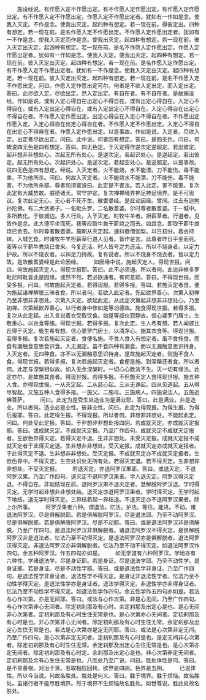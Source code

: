 <!-- { "loadSidebar": true } -->
　　施设经说。有作愿入定不作愿出定。有不作愿入定作愿出定。有作愿入定作愿出定。有不作愿入定不作愿出定。作愿入定不作愿出定者。犹如有一作如是念。使我入灭定。不作是念。使我出灭定。起四种有想定。若一现在前。得彼定出。四种有想定。若一现在前。是名作愿入定不作愿出定。不作愿入定作愿出定者。犹如有一不作是念。使我入灭定而作是念。使我出灭定。起四种有想定。若一现在前。彼入灭定出灭定。起四种有想定。若一现在前。是名不作愿入定作愿出定。作愿入定作愿出定者。犹如有一作如是念。使我入灭定。使我出灭定。起四种有想定。若一现在前。彼入灭定出灭定。起四种有想定。若一现在前。是名作愿入定作愿出定。有不作愿入定不作愿出定者。犹如有一不作是念。使我入灭定出灭定。起四种有想定。若一现在前。彼入灭定出灭定。起四种有想定。若一现在前。是名不作愿入定不作愿出定。问曰。作愿入定作愿出定可尔。何者是不欲入定出定。而入定出定。答曰。此尽欲入定。尽欲出定。然入定出定。有自在者。有不自在者。是故施设经。作如是说。或有入定心得自在出定心不得自在。或有出定心得自在。入定心不得自在。或有入定出定心得自在。或有入定出定心不得自在。入定心得自在出定心不得自在者。不作愿入定作愿出定。出定心得自在入定心不得自在者。不作愿出定作愿入定。入定心得自在出定心得自在者。不作愿入定不作愿出定。入定心不得自在出定心不得自在者。作愿入定作愿出定。以是事故。作如是说。入定者。尽欲入定。出定者尽欲出定。问曰。此中说。何者四有想定。答曰。是四无色。问曰。何故说四无色是四有想定。答曰。四无色定。于灭定得作逆次定逆超定。若出彼定。起非想非非想处心。次起无所有处心。是逆次定。若起识处心。是逆超定。若出彼定。起无所有处心。次起识处心。是逆次定。若起空处心。是逆超定。以是事故。说四无色是四有想定。经说。入灭定者。火不能烧。水不能漂。刀不能伤。毒不能害。不为他所杀。问曰。何故入灭定者。火不能烧水不能漂。刀不能伤。毒不能害。不为他所杀耶。尊者和须蜜说曰。此定是不害法。若入此定。害不能害。复次此定有大威势故。威德诸天。常守护定。复次禅禅境界神足神足境界。是不可思议。复次此定无心。无心者不死不生。散耆婆经。是此论因缘。曾闻。过去有迦拘孙陀佛。有二大贤弟子。一名毗头罗。二名散耆婆。尔时尊者散耆婆。于一城中。多所教化。于彼城边。多人行处。入于灭定。时牧牛羊者。担薪草者。行道者。见皆作是念。此大德平坐而死。我等应取牛粪干薪烧之而去。如其念。即取干薪牛粪烧已舍去。尔时尊者散耆婆。晨朝从灭定起。速抖擞僧伽梨。以日初分。着衣持钵。入城乞食。时诸牧牛羊担薪草行道人见者。皆作是言。此尊者昨日平坐而死。我等以干薪牛粪烧已舍来。今复还活。时人皆号之为还活。所以不烧身者。以定力护故。所以不烧衣者。以神足力持故。复有说者。所以不烧身不烧衣者。皆以定力故。是故散耆婆经是此论因缘。
　　如因缘中说。施起灭定人。得现世报。问曰。何故施起灭定人。得现世报耶。答曰。此不必须通。所以者何。此说非修多罗毗尼阿毗昙此是因缘。或然不然。若必欲通者。有何意耶。答曰。不得现世报。而受多报。问曰。何故施起灭定者。若得现报。若得多报。答曰。若施灭定者食。便为施起诸禅解脱三昧者食。所以者何。若欲入此定者。先起欲界善心。次第入初禅乃至非想非非想处。次第入灭定。欲起此定。从此定次第起非想非非想处心。乃至初禅。次第起欲界善心。以行者身中修如是等功德故。施食得现世报。若得多报。复次从此定起。出入言说着衣受取饮食。如是等威仪寂静故。信心婆罗门居士。生敬重心。以衣食等施。得现世报。若得多报。复次此定。生人希有想。若人闻彼比丘得于灭定。极生希有想。信心婆罗门居士。以清净心。施其衣食等。得现世报。若得多报。复次若施起灭定者。食便名施。不食人食入有想定者。虽不食抟食。而食有漏触食意思食识食。入无漏定。虽不食四种有漏食。而以无漏触意思识持身。入灭定者。无四种食。亦不以无漏触意思识持身。是故施起灭定者。则施不食人食。得现世报。若得多报。复次若施起灭定者。食便是施。到涅槃还者食。所以者何。此定与涅槃相似故。如入无余涅槃时。一切心心数法不生。灭一切有缘法。此定亦尔。是故施其食者。得现世报。若得多报。不但施灭定人食得现世报。施五种人食。亦得现世报。一从灭定起。二从慈心起。三从无诤起。四从见道起。五从得尽智起。又施五种人食得多报。一施父。二施母。三施病人。四施说法人。五施近佛菩萨。
　　问曰。此定为是受生处造业为是满业耶。答曰。此是满业。非是造业。所以者何。造业必是业性。彼非业性。问曰。此定为得现报。为得生报。为得后报耶。答曰。此定得生报。不得现报。所以者何。非想非非想处。不能起此定。问曰。何处受此定报。答曰。于非想非非想处报四阴。若成就灭定。亦成就灭定报耶。答曰。或成就灭定。不成就灭定报。乃至广作四句。成就灭定不成就灭定报者。生欲色界得灭定。若得灭定不退。生非非想处。未受灭定报。成就灭定报不成就灭定者于此得灭定退。生非想非非想处。受灭定报。成就灭定亦成就灭定报者。于此得灭定不退。生非想非非想处。受灭定报。不成就灭定亦不成就灭定报者。生欲色界中。不得灭定。生空处识处无所有处。若得灭定退。若不得灭定。生非想非非想处。不受灭定报。
　　若退灭定。亦退阿罗汉果耶。答曰。或退灭定。不退阿罗汉果。乃至广作四句。退灭定不退阿罗汉果者。学人退灭定。阿罗汉得灭定退。不得自在。非起结现在前。退阿罗汉果不退灭定者。慧解脱阿罗汉退。学时得灭定。无学时起非想非非想处结。退灭定亦退阿罗汉果者。学时得灭定。无学时起下地结。退无学时得灭定。三界结若起一界结退。不退灭定亦不退阿罗汉果者。除上尔所事。
　　阿罗汉果者六种。谓退法。忆法。护法。等住。能进。不动。诸退法阿罗汉。尽是俱解脱耶。若是俱解脱阿罗汉。尽是退法耶。乃至不动阿罗汉。尽是俱解脱耶。若是俱解脱阿罗汉。尽是不动耶。答曰。或是退法阿罗汉非是俱解脱。乃至广作四句。是退法阿罗汉非俱解脱者。诸退法阿罗汉不得灭定。是俱解脱阿罗汉非是退法者。忆法乃至不动得灭定。是退法阿罗汉亦是俱解脱者。退法阿罗汉得灭定。非退法阿罗汉亦非俱解脱者。忆法乃至不动不得灭定。如退法阿罗汉作四句。余五种阿罗汉。作五四句亦如是。
　　如无学道有六种阿罗汉。学地亦有六种性。学诸退法学。尽是身证耶。若是身证。尽是退法学耶。乃至不动性学。是身证耶。若是身证。尽是不动性学耶。答曰。或是退法性学非身证。乃至广作四句。是退法性学非身证者。退法性学不得灭定。是身证非退法性学者。忆法乃至不动性学得灭定。是退法性学亦是身证者。退法学得灭定。非退性学亦非得身证者。忆法乃至不动性学不得灭定。如退法性学作四句。余五性学作五四句亦如是。若法与心作次第。亦是无间耶。答曰。或法与心作次第。非是心无间。乃至广作四句。与心作次第非心无间者。除定初刹那及有心时。余定刹那及出定心是也。是心无间非心次第者。定初刹那及有心时生住无常是也。是心次第亦心无间者。定初刹那及有心时是也。非心次第非心无间者。除定初刹那及有心时生住无常。余定刹那及出定心生住无常是也。若法是心次第亦是定无间耶。答曰。或法是心次第非定无间。乃至广作四句。是心次第非定无问者。定初刹那及有心时是也。是定无间非心次第者。除定初刹那及有心时生住无常。余定刹那及出定心生住无常是也。是心次第亦定无间者。除定初刹那及有心时定。余刹那及出定心是也。非心次第非定无间者。定初刹那及余有心生住无常是也。八胜处乃至广说。问曰。胜处体性是何。答曰。是不贪善根。对治于贪。若取相应回转。欲界是四阴。色界是五阴。
　　已说体性。所以今当说。何故名胜处。胜处是何义。答曰。胜于境界。胜于烦恼。故名胜处。虽诸行者不能尽胜境界。然于境界不生烦恼故名胜处。如世尊说。胜此处故名胜处。
